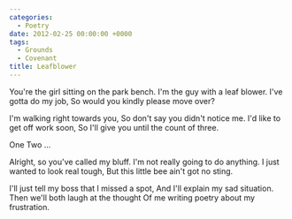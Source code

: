 ```yaml
---
categories:
  - Poetry
date: 2012-02-25 00:00:00 +0000
tags:
  - Grounds
  - Covenant
title: Leafblower
---
```


You're the girl sitting on the park bench.
I'm the guy with a leaf blower.
I've gotta do my job,
So would you kindly please move over?

I'm walking right towards you,
So don't say you didn't notice me.
I'd like to get off work soon,
So I'll give you until the count of three.

One
Two
...

Alright, so you've called my bluff.
I'm not really going to do anything.
I just wanted to look real tough,
But this little bee ain't got no sting.

I'll just tell my boss that I missed a spot,
And I'll explain my sad situation.
Then we'll both laugh at the thought
Of me writing poetry about my frustration.
